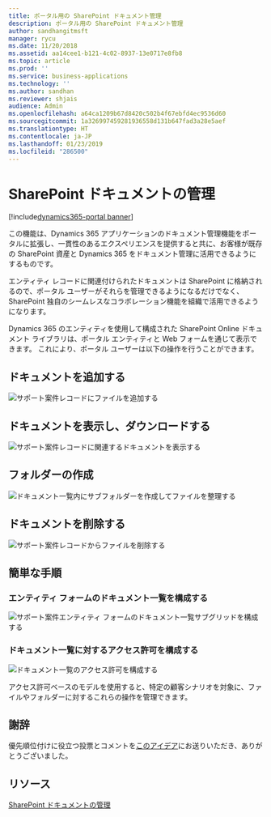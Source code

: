 ```yaml
---
title: ポータル用の SharePoint ドキュメント管理
description: ポータル用の SharePoint ドキュメント管理
author: sandhangitmsft
manager: rycu
ms.date: 11/20/2018
ms.assetid: aa14cee1-b121-4c02-8937-13e0717e8fb8
ms.topic: article
ms.prod: ''
ms.service: business-applications
ms.technology: ''
ms.author: sandhan
ms.reviewer: shjais
audience: Admin
ms.openlocfilehash: a64ca1209b67d8420c502b4f67ebfd4ec9536d60
ms.sourcegitcommit: 1a326997459281936558d131b647fad3a28e5aef
ms.translationtype: HT
ms.contentlocale: ja-JP
ms.lasthandoff: 01/23/2019
ms.locfileid: "286500"
---
```

#  <a name="manage-sharepoint-documents"></a>SharePoint ドキュメントの管理

[!include[dynamics365-portal banner](../../includes/dynamics365-portal.md)]




この機能は、Dynamics 365 アプリケーションのドキュメント管理機能をポータルに拡張し、一貫性のあるエクスペリエンスを提供すると共に、お客様が既存の SharePoint 資産と Dynamics 365 をドキュメント管理に活用できるようにするものです。

エンティティ レコードに関連付けられたドキュメントは SharePoint に格納されるので、ポータル ユーザーがそれらを管理できるようになるだけでなく、SharePoint 独自のシームレスなコラボレーション機能を組織で活用できるようになります。

Dynamics 365 のエンティティを使用して構成された SharePoint Online ドキュメント ライブラリは、ポータル エンティティと Web フォームを通じて表示できます。 これにより、ポータル ユーザーは以下の操作を行うことができます。

## <a name="add-documents"></a>ドキュメントを追加する

![サポート案件レコードにファイルを追加する](media/SP_Portal_Add_Files.png "サポート案件レコードにファイルを追加する")

## <a name="view-and-download-documents"></a>ドキュメントを表示し、ダウンロードする

![サポート案件レコードに関連するドキュメントを表示する](media/SP_Portal_View_Files.png "サポート案件レコードに関連するドキュメントを表示する") 

## <a name="create-folder"></a>フォルダーの作成

![ドキュメント一覧内にサブフォルダーを作成してファイルを整理する](media/SP_Portal_Create_Folder.png "ドキュメント一覧内にサブフォルダーを作成してファイルを整理する")

## <a name="delete-document"></a>ドキュメントを削除する

![サポート案件レコードからファイルを削除する](media/SP_Portal_Delete_File.png "サポート案件レコードからファイルを削除する")

<!--
### Who uses this feature
This feature is intended for portal end users, allowing them access to SharePoint documents from portal web pages.
Portal administrators customize the form to display document lists on a portal. Entity permission configuration is used to control actions available to portal end users on files and folders.
### Setup required
This feature requires that document management is set up for [Dynamics 365 with SharePoint Online](https://go.microsoft.com/fwlink/p/?linkid=859386).
-->

## <a name="quick-steps"></a>簡単な手順

### <a name="configuring-document-list-on-entity-forms"></a>エンティティ フォームのドキュメント一覧を構成する

![サポート案件エンティティ フォームのドキュメント一覧サブグリッドを構成する](media/SP_Portal_configure_entity_form_doc_location.png "ドキュメントの場所サブグリッドの構成")

### <a name="configuring-permissions-on-document-list"></a>ドキュメント一覧に対するアクセス許可を構成する

![ドキュメント一覧のアクセス許可を構成する](media/SP_Portal_configure_doc_permissions.png "アクセス許可を構成する")

アクセス許可ベースのモデルを使用すると、特定の顧客シナリオを対象に、ファイルやフォルダーに対するこれらの操作を管理できます。

<!--
## Status
### Development status
Generally available
#### Target timeframe
October 2018
### Availability
Cloud
### Regional availability
Global
-->

## <a name="wed-like-to-thank"></a>謝辞

優先順位付けに役立つ投票とコメントを[このアイデア](https://experience.dynamics.com/ideas/idea/?ideaid=d3398770-f9ac-e611-80c2-00155d4616d6)にお送りいただき、ありがとうございました。

## <a name="resources"></a>リソース

[SharePoint ドキュメントの管理](https://docs.microsoft.com/en-us/dynamics365/customer-engagement/portals/manage-sharepoint-documents)
